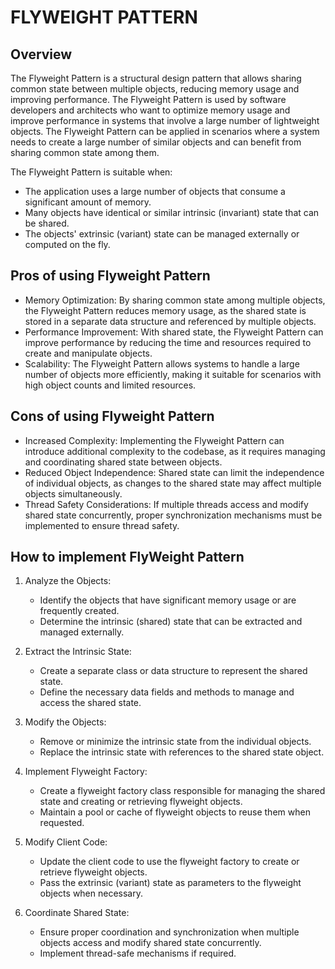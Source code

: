 # FLYWEIGHT PATTERN

## Overview

The Flyweight Pattern is a structural design pattern that allows sharing common state between multiple objects, reducing memory usage and improving performance. The Flyweight Pattern is used by software developers and architects who want to optimize memory usage and improve performance in systems that involve a large number of lightweight objects. The Flyweight Pattern can be applied in scenarios where a system needs to create a large number of similar objects and can benefit from sharing common state among them.

The Flyweight Pattern is suitable when:
- The application uses a large number of objects that consume a significant amount of memory.
- Many objects have identical or similar intrinsic (invariant) state that can be shared.
- The objects' extrinsic (variant) state can be managed externally or computed on the fly.

## Pros of using Flyweight Pattern

- Memory Optimization: By sharing common state among multiple objects, the Flyweight Pattern reduces memory usage, as the shared state is stored in a separate data structure and referenced by multiple objects.
- Performance Improvement: With shared state, the Flyweight Pattern can improve performance by reducing the time and resources required to create and manipulate objects.
- Scalability: The Flyweight Pattern allows systems to handle a large number of objects more efficiently, making it suitable for scenarios with high object counts and limited resources.

## Cons of using Flyweight Pattern

- Increased Complexity: Implementing the Flyweight Pattern can introduce additional complexity to the codebase, as it requires managing and coordinating shared state between objects.
- Reduced Object Independence: Shared state can limit the independence of individual objects, as changes to the shared state may affect multiple objects simultaneously.
- Thread Safety Considerations: If multiple threads access and modify shared state concurrently, proper synchronization mechanisms must be implemented to ensure thread safety.

## How to implement FlyWeight Pattern

1. Analyze the Objects:
   - Identify the objects that have significant memory usage or are frequently created.
   - Determine the intrinsic (shared) state that can be extracted and managed externally.

2. Extract the Intrinsic State:
   - Create a separate class or data structure to represent the shared state.
   - Define the necessary data fields and methods to manage and access the shared state.

3. Modify the Objects:
   - Remove or minimize the intrinsic state from the individual objects.
   - Replace the intrinsic state with references to the shared state object.

4. Implement Flyweight Factory:
   - Create a flyweight factory class responsible for managing the shared state and creating or retrieving flyweight objects.
   - Maintain a pool or cache of flyweight objects to reuse them when requested.

5. Modify Client Code:
   - Update the client code to use the flyweight factory to create or retrieve flyweight objects.
   - Pass the extrinsic (variant) state as parameters to the flyweight objects when necessary.

6. Coordinate Shared State:
   - Ensure proper coordination and synchronization when multiple objects access and modify shared state concurrently.
   - Implement thread-safe mechanisms if required.

